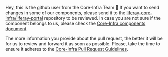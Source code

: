 Hey, this is the github user from the Core-Infra Team 👋
If you want to send changes in some of our components, please send it to the [liferay-core-infra/liferay-portal](https://github.com/liferay-core-infra/liferay-portal) repository to be reviewed. In case you are not sure if the component belongs to us, please check the [Core-Infra components document](https://airtable.com/shrSLFwKLvVNxNLhh/tbl66zH9L32CxqoNu).

The more information you provide about the pull request, the better it will be for us to review and forward it as soon as possible. Please, take the time to ensure it adheres to the [Core-Infra Pull Request Guidelines](https://liferay.atlassian.net/wiki/spaces/ENGCOREINFRA/pages/2051376221/Pull+Requests+-+Guidelines).
